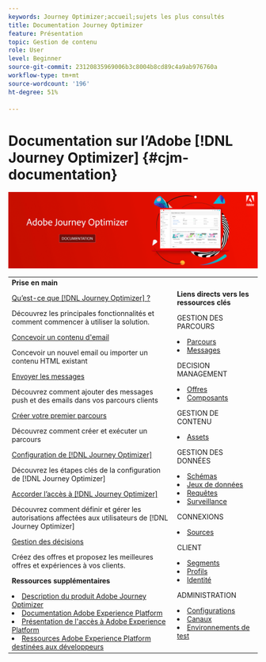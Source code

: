 ```yaml
---
keywords: Journey Optimizer;accueil;sujets les plus consultés
title: Documentation Journey Optimizer
feature: Présentation
topic: Gestion de contenu
role: User
level: Beginner
source-git-commit: 23120835969006b3c8004b8cd89c4a9ab976760a
workflow-type: tm+mt
source-wordcount: '196'
ht-degree: 51%

---
```


# Documentation sur l’Adobe [!DNL Journey Optimizer] {#cjm-documentation}

![](using/assets/do-not-localize/banner-cjm.png)


<table style="table-layout:fixed">
<tr>
  <td>
    <div><strong>Prise en main</strong>
    </div>
    <p>
    <em></em>
    <p>
    <div>
      <a href="using/get-started.md">Qu’est-ce que [!DNL Journey Optimizer] ?</a>
    </div>
    <p>  Découvrez les principales fonctionnalités et comment commencer à utiliser la solution.
    <p>
    <div>
      <a href="using/design-emails.md">Concevoir un contenu d'email</a>
    </div>
    <p>
    Concevoir un nouvel email ou importer un contenu HTML existant
    <p>
    <div>
      <a href="using/building-journeys/journeys-message.md">Envoyer les messages</a>
    </div>
    <p>Découvrez comment ajouter des messages push et des emails dans vos parcours clients
    <p>
    <div>
    <a href="using/building-journeys/journeys-uc.md">Créer votre premier parcours</a>
    </div>
    <p>Découvrez comment créer et exécuter un parcours
    <p>
    <div>
    <a href="using/configuration/get-started-configuration.md">Configuration de [!DNL Journey Optimizer]</a>
    </div>
    <p>Découvrez les étapes clés de la configuration de [!DNL Journey Optimizer]
    <p>
    <div>
    <a href="using/administration/permissions-overview.md">Accorder l’accès à [!DNL Journey Optimizer]</a>
    </div>
    <p>Découvrez comment définir et gérer les autorisations affectées aux utilisateurs de [!DNL Journey Optimizer]
    <p>
    <div>
    <a href="using/offers/get-started/starting-offer-decisioning.md">Gestion des décisions</a>
    </div>
    <p>  Créez des offres et proposez les meilleures offres et expériences à vos clients.
    <p>
    <p>
    <div><strong>Ressources supplémentaires</strong>
    </div>
    <p>
    <p>
    <div>
    <li>
      <a href="https://helpx.adobe.com/legal/product-descriptions/adobe-journey-optimizer.html">Description du produit Adobe Journey Optimizer</a>
    </li>
    </div>
    <div>
    <li>
      <a href="https://experienceleague.adobe.com/docs/experience-platform/landing/home.html?lang=fr">Documentation Adobe Experience Platform</a>
    </li>
    </div>
      <div>
      <li>
      <a href="https://experienceleague.adobe.com/docs/experience-platform/access-control/home.html?lang=fr">Présentation de l'accès à Adobe Experience Platform</a>
    </li>
    </div>
      <div>
      <li>
      <a href="https://www.adobe.com/fr/experience-platform/documentation-and-developer-resources.html">Ressources Adobe Experience Platform destinées aux développeurs</a>
    </li>
    </div>
  </td>
   <td>
   <div><strong>Liens directs vers les ressources clés</strong>
    </div>
    <p>
    <em></em>
    <p>
    <p>GESTION DES PARCOURS</p>
    <li>
      <a href="using/building-journeys/journey-gs.md">Parcours</a>
    </li>
    <li>
      <a href="using/create-message.md">Messages</a>
    </li>
    <p>
    <p>DECISION MANAGEMENT</p>
    <li>
      <a href="using/offers/get-started/starting-offer-decisioning.md">Offres</a>
    </li>
     <li>
      <a href="using/offers/offer-library/key-steps.md">Composants</a>
    </li>
    <p>
    <p>GESTION DE CONTENU</p>
    <li>
      <a href="using/assets-essentials.md">Assets</a>
    </li>
    <p>
    <p>GESTION DES DONNÉES</p>
    <li>
      <a href="using/get-started-schemas.md">Schémas</a>
    </li>
     <li>
      <a href="using/get-started-datasets.md">Jeux de données</a>
    </li>
        <li>
      <a href="using/get-started-queries.md">Requêtes</a>
    </li>
     <li>
      <a href="https://experienceleague.adobe.com/docs/experience-platform/ingestion/quality/monitor-data-ingestion.html?lang=fr">Surveillance</a>
    </li>
    <p>
    <p>CONNEXIONS</p>
    <li>
      <a href="using/get-started-sources.md">Sources</a>
    </li>
    <p>
    <p>CLIENT</p>
    <li>
      <a href="using/segment/about-segments.md">Segments</a>
    </li>
     <li>
      <a href="using/get-started-profiles.md">Profils</a>
    </li>
    <li>
      <a href="using/get-started-identity.md">Identité</a>
    </li>
    <p>
    <p>ADMINISTRATION</p>
    <li>
      <a href="using/configuration/about-data-sources-events-actions.md">Configurations </a>
    </li>
    <li>
      <a href="using/configuration/get-started-configuration.md">Canaux</a>
    </li>
     <li>
      <a href="using/administration/sandboxes.md">Environnements de test</a>
    </li>
  </td>
</tr>
</table>
